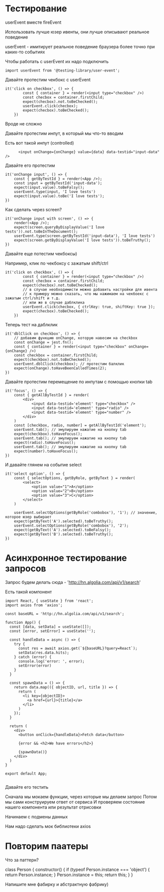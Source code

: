 # Тестирование 

userEvent вместе fireEvent

Использовать лучше юзер ивенты, они лучше описывают реальное поведение

userEvent - имитирует реальное поведение браузера более точно при каких-то событиях

Чтобы работать с userEvent их надо подключить

```
import userEvent from '@testing-library/user-event'; 

```

Давайте протестим чекбокс с userEvent

```
it('click on checkbox', () => {
        const { container } = render(<input type="checkbox" />)
        const checbox = container.firstChild;
        expect(checbox).not.toBeChecked();
        userEvent.click(checbox);
        expect(checbox).toBeChecked();
    })

```

Вроде не сложно

Давайте протестим инпут, в который мы что-то вводим

Есть вот такой инпут (controlled)

```
      <input onChange={onChange} value={data} data-testid="input-data" />
```

Давайте его протестим

```
it('onChange input', () => {
    const { getByTestId } = render(<App />);
    const input = getByTestId('input-data');
    expect(input.value).toBeFalsy();
    userEvent.type(input, 'I love tests')
    expect(input.value).toBe('I love tests');
})

```

Как сделать через screen?

```
it('onChange input with screen', () => {
    render(<App />);
    expect(screen.queryByDisplayValue('I love tests')).not.toBeInTheDocument();
    userEvent.type(screen.getByTestId('input-data'), 'I love tests')
    expect(screen.getByDisplayValue('I love tests')).toBeTruthy();
})

```

Давайте еще потестим чекбоксы)

Например, клик по чекбоксу с зажатым shift/ctrl

```
it('click on checkbox', () => {
        const { container } = render(<input type="checkbox" />)
        const checbox = container.firstChild;
        expect(checbox).not.toBeChecked();
        // в случае необходимисти можно добавить настройки для ивента
        // к примеру можно сказать, что мы нажимаем на чекбоекс с зажатым ctrl/shift и т.д.
        // или же в случае даблклика
        userEvent.click(checbox, { ctrlKey: true, shiftKey: true });
        expect(checbox).toBeChecked();
    })

```

Теперь тест на даблклик

```
it('dblClick on checkbox', () => {
    // добавим функцию onChange, которую навесим на checkbox
    const onChange = jest.fn();
    const { container } = render(<input type="checkbox" onChange={onChange} />)
    const checkbox = container.firstChild;
    expect(checkbox).not.toBeChecked();
    userEvent.dblClick(checkbox); // протестим балклик
    expect(onChange).toHaveBeenCalledTimes(2);
})

```

Давайте протестим перемещение по инпутам с помощью кнопки tab

```
it('focus', () => {
    const { getAllByTestId } = render(
        <div>
            <input data-testid='element' type="checkbox" />
            <input data-testid='element' type="radio" />
            <input data-testid='element' type="number" />
        </div>
    )
    const [checkbox, radio, number] = getAllByTestId('element');
    userEvent.tab(); // эмулируем нажатие на кнопку tab
    expect(checkbox).toHaveFocus();
    userEvent.tab(); // эмулируем нажатие на кнопку tab
    expect(radio).toHaveFocus();
    userEvent.tab(); // эмулируем нажатие на кнопку tab
    expect(number).toHaveFocus();
})

```

И давайте глянем на событие select

```
it('select option', () => {
    const { selectOptions, getByRole, getByText } = render(
        <select>
            <option value="1">A</option>
            <option value="2">B</option>
            <option value="3">C</option>
        </select>
    )

    userEvent.selectOptions(getByRole('combobox'), '1'); // значение, которое юзер выбирает
    expect(getByText('A').selected).toBeTruthy();
    userEvent.selectOptions(getByRole('combobox'), '2');
    expect(getByText('A').selected).toBeFalsy();
    expect(getByText('B').selected).toBeTruthy();
})

```

# Асинхронное тестирование запросов

Запрос будем делать сюда - 'http://hn.algolia.com/api/v1/search'

Есть такой компонент

```
import React, { useState } from 'react';
import axios from 'axios';

const baseURL = 'http://hn.algolia.com/api/v1/search';

function App() {
  const [data, setData] = useState([]);
  const [error, setError] = useState('');

  const handleData = async () => {
    try {
      const res = await axios.get(`${baseURL}?query=React`);
      setData(res.data.hits);
    } catch (error) {
      console.log('error: ', error);
      setError(error)
    }
  }

  const spawnData = () => {
    return data.map(({ objectID, url, title }) => {
      return (
        <li key={objectID}>
          <a href={url}>{title}</a>
        </li>
      )
    });
  }

  return (
    <div>
      <button onClick={handleData}>Fetch data</button>

      {error && <h2>We have errors</h2>}

      {spawnData()}
    </div>
  )
}

export default App;


```

Давайте его тестить

Сначала мы мокаем функции, через которые мы делаем запрос
Потом мы сами конструируем ответ от сервиса
И проверяем состояние нашего компонента или результат отрисовки

Начинаем с подмены данных

Нам надо сделать мок библиотеки axios




# Повторим паатеры

Что за паттерн?

class Person {
  constructor() {
    if (typeof Person.instance === 'object') {
      return Person.instance;
    }
    Person.instance = this;
    return this;
  }
}

Напишите мне фабирку и абстрактную фабрику)
